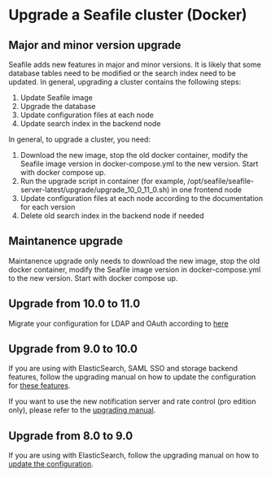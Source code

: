 # Upgrade a Seafile cluster (Docker)

## Major and minor version upgrade

Seafile adds new features in major and minor versions. It is likely that some database tables need to be modified or the search index need to be updated. In general, upgrading a cluster contains the following steps:

1. Update Seafile image
2. Upgrade the database
3. Update configuration files at each node
4. Update search index in the backend node

In general, to upgrade a cluster, you need:

1. Download the new image, stop the old docker container, modify the Seafile image version in docker-compose.yml to the new version. Start with docker compose up.
2. Run the upgrade script in container (for example, /opt/seafile/seafile-server-latest/upgrade/upgrade_10_0_11_0.sh) in one frontend node
3. Update configuration files at each node according to the documentation for each version
4. Delete old search index in the backend node if needed

## Maintanence upgrade

Maintanence upgrade only needs to download the new image, stop the old docker container, modify the Seafile image version in docker-compose.yml to the new version. Start with docker compose up.

## Upgrade from 10.0 to 11.0

Migrate your configuration for LDAP and OAuth according to [here](upgrade_notes_for_11.0.x.md)

## Upgrade from 9.0 to 10.0

If you are using with ElasticSearch, SAML SSO and storage backend features, follow the upgrading manual on how to update the configuration for [these features](upgrade_notes_for_10.0.x.md).

If you want to use the new notification server and rate control (pro edition only), please refer to the [upgrading manual](upgrade_notes_for_10.0.x.md).

## Upgrade from 8.0 to 9.0

If you are using with ElasticSearch, follow the upgrading manual on how to [update the configuration](upgrade_notes_for_9.0.x.md).
